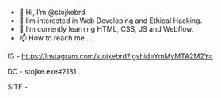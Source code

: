 - 👋 Hi, I’m @stojkebrd
- 👀 I’m interested in Web Developing and Ethical Hacking.
- 🌱 I’m currently learning HTML, CSS, JS and Webflow.
- 📫 How to reach me ...

IG - https://instagram.com/stojkebrd?igshid=YmMyMTA2M2Y=

DC - stojke.exe#2181

SITE -

